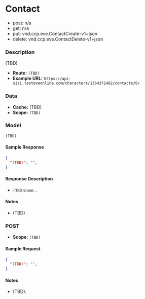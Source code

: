 # Contact 

* post: n/a  
* get: n/a  
* put: vnd.ccp.eve.ContactCreate-v1+json  
* delete: vnd.ccp.eve.ContactDelete-v1+json  

### Description
(TBD)


- **Route:** `(TBD)`
- **Example URL:** `https://api-sisi.testeveonline.com/characters/1364371482/contacts/0/`

### Data

- **Cache:** (TBD)
- **Scope:** `(TBD)`

### Model
```
(TBD)
```

#### Sample Response

```json
{
  "(TBD)": "",
}
```

#### Response Description

- `(TBD)name`: .

#### Notes

- (TBD)

### POST

- **Scope:** `(TBD)`

#### Sample Request

```json
{
  "(TBD)": "",
}
```

#### Notes

- (TBD).




